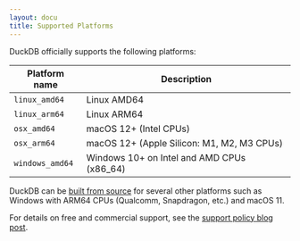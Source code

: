 ```yaml
---
layout: docu
title: Supported Platforms
---
```


DuckDB officially supports the following platforms:

| Platform name      | Description                                |
|--------------------|--------------------------------------------|
| `linux_amd64`      | Linux AMD64                                |
| `linux_arm64`      | Linux ARM64                                |
| `osx_amd64`        | macOS 12+ (Intel CPUs)                     |
| `osx_arm64`        | macOS 12+ (Apple Silicon: M1, M2, M3 CPUs) |
| `windows_amd64`    | Windows 10+ on Intel and AMD CPUs (x86_64) |

DuckDB can be [built from source](build_instructions) for several other platforms such as Windows with ARM64 CPUs (Qualcomm, Snapdragon, etc.) and macOS 11.

For details on free and commercial support, see the [support policy blog post](https://duckdblabs.com/news/2023/10/02/support-policy#platforms).
